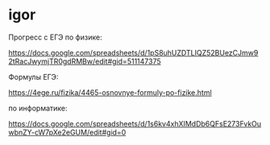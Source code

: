 # igor


Прогресс с ЕГЭ по физике:

https://docs.google.com/spreadsheets/d/1pS8uhUZDTLIQZ52BUezCJmw92tRacJwymjTR0gdRMBw/edit#gid=511147375


Формулы ЕГЭ:

https://4ege.ru/fizika/4465-osnovnye-formuly-po-fizike.html


по информатике:

https://docs.google.com/spreadsheets/d/1s6kv4xhXIMdDb6QFsE273FvkOuwbnZY-cW7pXe2eGUM/edit#gid=0
